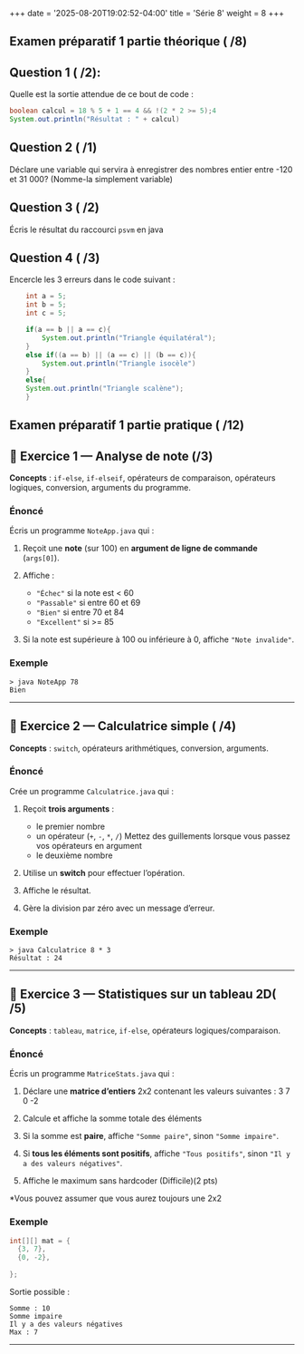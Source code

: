 +++
date = '2025-08-20T19:02:52-04:00'
title = 'Série 8'
weight = 8
+++
## Examen préparatif 1 partie théorique ( /8)

## Question 1 ( /2):

Quelle est la sortie attendue de ce bout de code : 

```java
boolean calcul = 18 % 5 + 1 == 4 && !(2 * 2 >= 5);4
System.out.println("Résultat : " + calcul)
```

## Question 2 ( /1)
Déclare une variable qui servira à enregistrer des nombres entier entre -120 et 31 000? (Nomme-la simplement variable)

## Question 3 ( /2)

Écris le résultat du raccourci `psvm` en java

## Question 4 ( /3)

Encercle les 3 erreurs dans le code suivant :

```java
    int a = 5;
    int b = 5;
    int c = 5;

    if(a == b || a == c){
        System.out.println("Triangle équilatéral");
    }
    else if((a == b) || (a == c) || (b == c)){
        System.out.println("Triangle isocèle")
    }
    else{
    System.out.println("Triangle scalène");
    }
```



## Examen préparatif 1 partie pratique (  /12)

## 🧩 **Exercice 1 — Analyse de note** (/3)

**Concepts** : `if-else`, `if-elseif`, opérateurs de comparaison, opérateurs logiques, conversion, arguments du programme.

### Énoncé

Écris un programme `NoteApp.java` qui :

1. Reçoit une **note** (sur 100) en **argument de ligne de commande** (`args[0]`).
1. Affiche :

   * `"Échec"` si la note est < 60
   * `"Passable"` si entre 60 et 69
   * `"Bien"` si entre 70 et 84
   * `"Excellent"` si >= 85
1. Si la note est supérieure à 100 ou inférieure à 0, affiche `"Note invalide"`.

### Exemple

```
> java NoteApp 78
Bien
```

---

## 🧮 **Exercice 2 — Calculatrice simple** (  /4)

**Concepts** : `switch`, opérateurs arithmétiques, conversion, arguments.

### Énoncé

Crée un programme `Calculatrice.java` qui :

1. Reçoit **trois arguments** :

   * le premier nombre
   * un opérateur (`+`, `-`, `*`, `/`) Mettez des guillements lorsque vous passez vos opérateurs en argument
   * le deuxième nombre
2. Utilise un **switch** pour effectuer l’opération.
3. Affiche le résultat.
4. Gère la division par zéro avec un message d’erreur.

### Exemple

```
> java Calculatrice 8 * 3
Résultat : 24
```

---

## 🔢 **Exercice 3 — Statistiques sur un tableau 2D**(  /5)

**Concepts** : `tableau`, `matrice`, `if-else`, opérateurs logiques/comparaison.

### Énoncé

Écris un programme `MatriceStats.java` qui :

1. Déclare une **matrice d’entiers** 2x2 contenant les valeurs suivantes :
    3  7
    0 -2
2. Calcule et affiche la somme totale des éléments
   
3. Si la somme est **paire**, affiche `"Somme paire"`, sinon `"Somme impaire"`.
4. Si **tous les éléments sont positifs**, affiche `"Tous positifs"`, sinon `"Il y a des valeurs négatives"`.
5. Affiche le maximum sans hardcoder (Difficile)(2 pts)

*Vous pouvez assumer que vous aurez toujours une 2x2


### Exemple

```java
int[][] mat = {
  {3, 7},
  {0, -2},
  
};
```

Sortie possible :

```
Somme : 10
Somme impaire
Il y a des valeurs négatives
Max : 7
```

---

